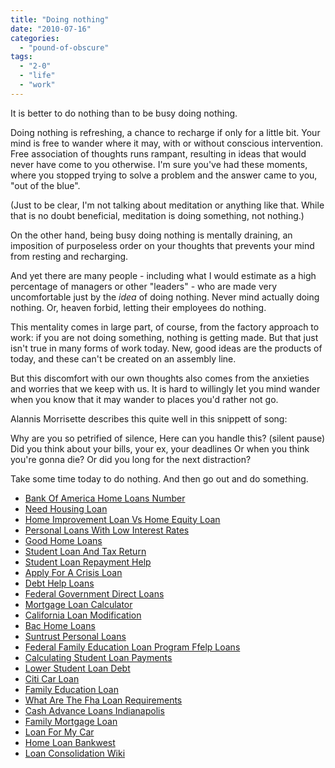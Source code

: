 ```yaml
---
title: "Doing nothing"
date: "2010-07-16"
categories: 
  - "pound-of-obscure"
tags: 
  - "2-0"
  - "life"
  - "work"
---
```


It is better to do nothing than to be busy doing nothing.

Doing nothing is refreshing, a chance to recharge if only for a little bit. Your mind is free to wander where it may, with or without conscious intervention. Free association of thoughts runs rampant, resulting in ideas that would never have come to you otherwise. I'm sure you've had these moments, where you stopped trying to solve a problem and the answer came to you, "out of the blue".

(Just to be clear, I'm not talking about meditation or anything like that. While that is no doubt beneficial, meditation is doing something, not nothing.)

On the other hand, being busy doing nothing is mentally draining, an imposition of purposeless order on your thoughts that prevents your mind from resting and recharging.

And yet there are many people - including what I would estimate as a high percentage of managers or other "leaders" - who are made very uncomfortable just by the _idea_ of doing nothing. Never mind actually doing nothing. Or, heaven forbid, letting their employees do nothing.

This mentality comes in large part, of course, from the factory approach to work: if you are not doing something, nothing is getting made. But that just isn't true in many forms of work today. New, good ideas are the products of today, and these can't be created on an assembly line.

But this discomfort with our own thoughts also comes from the anxieties and worries that we keep with us. It is hard to willingly let you mind wander when you know that it may wander to places you'd rather not go.

Alannis Morrisette describes this quite well in this snippett of song:

Why are you so petrified of silence, Here can you handle this? (silent pause) Did you think about your bills, your ex, your deadlines Or when you think you're gonna die? Or did you long for the next distraction?

Take some time today to do nothing. And then go out and do something.

- [Bank Of America Home Loans Number](http://www.mariebo.org/?Bank-Of-America-Home-Loans-Number)
- [Need Housing Loan](http://www.amarysia.gr/?Need-Housing-Loan)
- [Home Improvement Loan Vs Home Equity Loan](http://www.mariebo.org/?Home-Improvement-Loan-Vs-Home-Equity-Loan)
- [Personal Loans With Low Interest Rates](http://gbbkolejka.pl/?Personal-Loans-With-Low-Interest-Rates)
- [Good Home Loans](http://www.consejocafe.org/?Good-Home-Loans)
- [Student Loan And Tax Return](http://gbbkolejka.pl/?Student-Loan-And-Tax-Return)
- [Student Loan Repayment Help](http://usasportgroup.com/?Student-Loan-Repayment-Help)
- [Apply For A Crisis Loan](http://www.amarysia.gr/?Apply-For-A-Crisis-Loan)
- [Debt Help Loans](http://www.amarysia.gr/?Debt-Help-Loans)
- [Federal Government Direct Loans](http://www.consejocafe.org/?Federal-Government-Direct-Loans)
- [Mortgage Loan Calculator](http://www.consejocafe.org/?Mortgage-Loan-Calculator)
- [California Loan Modification](http://www.franklinny.org/?California-Loan-Modification)
- [Bac Home Loans](http://www.consejocafe.org/?Bac-Home-Loans)
- [Suntrust Personal Loans](http://www.franklinny.org/?Suntrust-Personal-Loans)
- [Federal Family Education Loan Program Ffelp Loans](http://www.franklinny.org/?Federal-Family-Education-Loan-Program-Ffelp-Loans)
- [Calculating Student Loan Payments](http://www.consejocafe.org/?Calculating-Student-Loan-Payments)
- [Lower Student Loan Debt](http://usasportgroup.com/?Lower-Student-Loan-Debt)
- [Citi Car Loan](http://www.franklinny.org/?Citi-Car-Loan)
- [Family Education Loan](http://www.franklinny.org/?Family-Education-Loan)
- [What Are The Fha Loan Requirements](http://www.mariebo.org/?What-Are-The-Fha-Loan-Requirements)
- [Cash Advance Loans Indianapolis](http://gbbkolejka.pl/?Cash-Advance-Loans-Indianapolis)
- [Family Mortgage Loan](http://gbbkolejka.pl/?Family-Mortgage-Loan)
- [Loan For My Car](http://www.franklinny.org/?Loan-For-My-Car)
- [Home Loan Bankwest](http://usasportgroup.com/?Home-Loan-Bankwest)
- [Loan Consolidation Wiki](http://www.franklinny.org/?Loan-Consolidation-Wiki)
